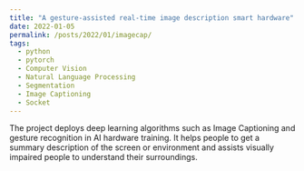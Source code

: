 ```yaml
---
title: "A gesture-assisted real-time image description smart hardware"
date: 2022-01-05
permalink: /posts/2022/01/imagecap/
tags:
  - python
  - pytorch
  - Computer Vision
  - Natural Language Processing
  - Segmentation
  - Image Captioning
  - Socket
---
```


The project deploys deep learning algorithms such as Image Captioning and gesture recognition in AI hardware training. It helps people to get a summary description of the screen or environment and assists visually impaired people to understand their surroundings.
